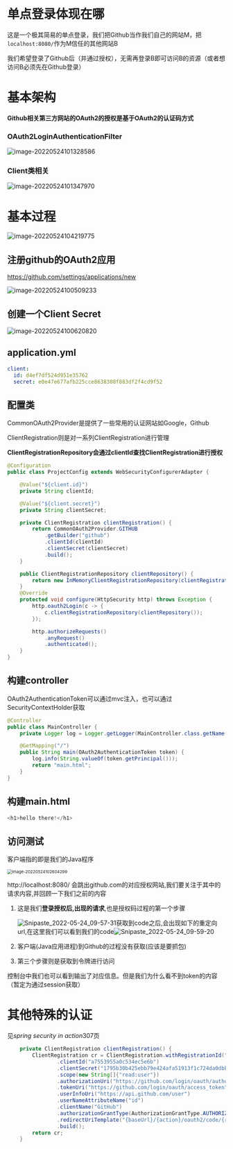 # 单点登录体现在哪

这是一个极其简易的单点登录，我们把Github当作我们自己的网站M，把`localhost:8080/`作为M信任的其他网站B

我们希望登录了Github后（并通过授权），无需再登录B即可访问B的资源（或者想访问B必须先在Github登录）

# 基本架构

**Github相关第三方网站的OAuth2的授权是基于OAuth2的认证码方式**

### OAuth2LoginAuthenticationFilter

![image-20220524101328586](.%E5%AE%9E%E7%8E%B0Github%E7%9A%84OAuth2%E7%9A%84%E6%8E%88%E6%9D%83.assets/image-20220524101328586.png)

### Client类相关

![image-20220524101347970](.%E5%AE%9E%E7%8E%B0Github%E7%9A%84OAuth2%E7%9A%84%E6%8E%88%E6%9D%83.assets/image-20220524101347970.png)



# 基本过程

![image-20220524104219775](.%E5%AE%9E%E7%8E%B0Github%E7%9A%84OAuth2%E7%9A%84%E6%8E%88%E6%9D%83.assets/image-20220524104219775.png)

## 注册github的OAuth2应用

https://github.com/settings/applications/new

![image-20220524100509233](.%E5%AE%9E%E7%8E%B0Github%E7%9A%84OAuth2%E7%9A%84%E6%8E%88%E6%9D%83.assets/image-20220524100509233.png)

## 创建一个Client Secret

![image-20220524100620820](.%E5%AE%9E%E7%8E%B0Github%E7%9A%84OAuth2%E7%9A%84%E6%8E%88%E6%9D%83.assets/image-20220524100620820.png)

## application.yml

```yml
client:
  id: d4ef7df524d951e35762
  secret: e0e47e677afb225cce8638308f883df2f4cd9f52
```

## 配置类

CommonOAuth2Provider是提供了一些常用的认证网站如Google，Github

ClientRegistration则是对一系列ClientRegistration进行管理

**ClientRegistrationRepository会通过clientId查找ClientRegistration进行授权**

```java
@Configuration
public class ProjectConfig extends WebSecurityConfigurerAdapter {

    @Value("${client.id}")
    private String clientId;

    @Value("${client.secret}")
    private String clientSecret;

    private ClientRegistration clientRegistration() {
        return CommonOAuth2Provider.GITHUB
            .getBuilder("github")
            .clientId(clientId)
            .clientSecret(clientSecret)
            .build();
    }

    public ClientRegistrationRepository clientRepository() {
        return new InMemoryClientRegistrationRepository(clientRegistration());
    }
    @Override
    protected void configure(HttpSecurity http) throws Exception {
        http.oauth2Login(c -> {
            c.clientRegistrationRepository(clientRepository());
        });

        http.authorizeRequests()
            .anyRequest()
            .authenticated();
    }
}
```

## 构建controller

OAuth2AuthenticationToken可以通过mvc注入，也可以通过SecurityContextHolder获取

```java
@Controller
public class MainController {
    private Logger log = Logger.getLogger(MainController.class.getName());

    @GetMapping("/")
    public String main(OAuth2AuthenticationToken token) {
        log.info(String.valueOf(token.getPrincipal()));
        return "main.html";
    }
}

```

## 构建main.html

```java
<h1>hello there!</h1>
```



## 访问测试

客户端指的即是我们的Java程序

<img src=".%E5%AE%9E%E7%8E%B0Github%E7%9A%84OAuth2%E7%9A%84%E6%8E%88%E6%9D%83.assets/image-20220524102604299.png" alt="image-20220524102604299" style="zoom: 67%;" />

http://localhost:8080/ 会跳出github.com的对应授权网站,我们要关注于其中的请求内容,并回顾一下我们之前的内容

1. 这是我们**登录授权后,出现的请求**,也是授权码过程的第一个步骤

   ![Snipaste_2022-05-24_09-57-31](.%E5%AE%9E%E7%8E%B0Github%E7%9A%84OAuth2%E7%9A%84%E6%8E%88%E6%9D%83.assets/Snipaste_2022-05-24_09-57-31.png)获取到code之后,会出现如下的重定向url,在这里我们可以看到我们的code![Snipaste_2022-05-24_09-59-20](.%E5%AE%9E%E7%8E%B0Github%E7%9A%84OAuth2%E7%9A%84%E6%8E%88%E6%9D%83.assets/Snipaste_2022-05-24_09-59-20.png)

2. 客户端(Java应用进程)到Github的过程没有获取(应该是要抓包) 

3. 第三个步骤则是获取到令牌进行访问

控制台中我们也可以看到输出了对应信息。但是我们为什么看不到token的内容（暂定为通过session获取）



# 其他特殊的认证

见*spring security in action*307页

```java
    private ClientRegistration clientRegistration() {
        ClientRegistration cr = ClientRegistration.withRegistrationId("github")
                .clientId("a7553955a0c534ec5e6b")
                .clientSecret("1795b30b425ebb79e424afa51913f1c724da0dbb")
                .scope(new String[]{"read:user"})
                .authorizationUri("https://github.com/login/oauth/authorize")
                .tokenUri("https://github.com/login/oauth/access_token")
                .userInfoUri("https://api.github.com/user")
                .userNameAttributeName("id")
                .clientName("GitHub")
                .authorizationGrantType(AuthorizationGrantType.AUTHORIZATION_CODE)
                .redirectUriTemplate("{baseUrl}/{action}/oauth2/code/{registrationId}")
                .build();
        return cr;
    }
```



